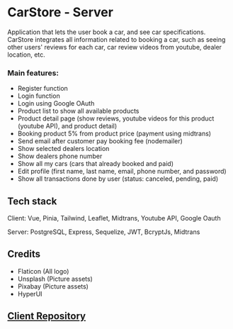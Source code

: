 # CarStore - Server

Application that lets the user book a car, and see car specifications. CarStore integrates all information related to booking a car, such as seeing other users' reviews for each car, car review videos from youtube, dealer location, etc.

### Main features:
- Register function
- Login function
- Login using Google OAuth
- Product list to show all available products
- Product detail page (show reviews, youtube videos for this product (youtube API), and product detail)
- Booking product 5% from product price (payment using midtrans)
- Send email after customer pay booking fee (nodemailer)
- Show selected dealers location
- Show dealers phone number
- Show all my cars (cars that already booked and paid)
- Edit profile (first name, last name, email, phone number, and password)
- Show all transactions done by user (status: canceled, pending, paid)

## Tech stack

Client: Vue, Pinia, Tailwind, Leaflet, Midtrans,
Youtube API, Google Oauth

Server: PostgreSQL, Express, Sequelize, JWT, BcryptJs, Midtrans

## Credits
- Flaticon (All logo)
- Unsplash (Picture assets)
- Pixabay (Picture assets)
- HyperUI

## [Client Repository](https://github.com/joshnatanael/p2-iproject-client)
